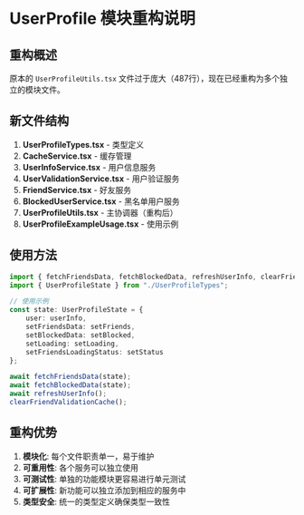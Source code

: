 # UserProfile 模块重构说明

## 重构概述
原本的 `UserProfileUtils.tsx` 文件过于庞大（487行），现在已经重构为多个独立的模块文件。

## 新文件结构

1. **UserProfileTypes.tsx** - 类型定义
2. **CacheService.tsx** - 缓存管理
3. **UserInfoService.tsx** - 用户信息服务
4. **UserValidationService.tsx** - 用户验证服务
5. **FriendService.tsx** - 好友服务
6. **BlockedUserService.tsx** - 黑名单用户服务
7. **UserProfileUtils.tsx** - 主协调器（重构后）
8. **UserProfileExampleUsage.tsx** - 使用示例

## 使用方法

```typescript
import { fetchFriendsData, fetchBlockedData, refreshUserInfo, clearFriendValidationCache } from "./UserProfileUtils";
import { UserProfileState } from "./UserProfileTypes";

// 使用示例
const state: UserProfileState = {
    user: userInfo,
    setFriendsData: setFriends,
    setBlockedData: setBlocked,
    setLoading: setLoading,
    setFriendsLoadingStatus: setStatus
};

await fetchFriendsData(state);
await fetchBlockedData(state);
await refreshUserInfo();
clearFriendValidationCache();
```

## 重构优势

1. **模块化**: 每个文件职责单一，易于维护
2. **可重用性**: 各个服务可以独立使用
3. **可测试性**: 单独的功能模块更容易进行单元测试
4. **可扩展性**: 新功能可以独立添加到相应的服务中
5. **类型安全**: 统一的类型定义确保类型一致性
